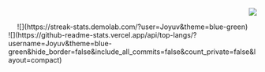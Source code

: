 <div align='right'>
  
![](https://github-readme-stats.vercel.app/api?username=Joyuv&theme=blue-green&hide_border=false&include_all_commits=false&count_private=false)<br/>
</div><div align='center'>
![](https://streak-stats.demolab.com/?user=Joyuv&theme=blue-green)<br/>
</div><div align='left'>
![](https://github-readme-stats.vercel.app/api/top-langs/?username=Joyuv&theme=blue-green&hide_border=false&include_all_commits=false&count_private=false&layout=compact)
</div>

<!--
**Joyuv/Joyuv** is a ✨ _special_ ✨ repository because its `README.md` (this file) appears on your GitHub profile.

Here are some ideas to get you started:

- 🔭 I’m currently working on ...
- 🌱 I’m currently learning ...
- 👯 I’m looking to collaborate on ...
- 🤔 I’m looking for help with ...
- 💬 Ask me about ...
- 📫 How to reach me: ...
- 😄 Pronouns: ...
- ⚡ Fun fact: ...
-->
